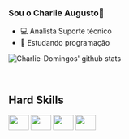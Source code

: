 ###  Sou o Charlie Augusto👋

- 💻 Analista Suporte técnico
- 🌱 Estudando programação

![Charlie-Domingos' github stats](https://github-readme-stats.vercel.app/api?username=Charlie-Domingos)

<div style="display: inline_block"><br>
<h2>Hard Skills</h2>
 <img aling="center" alt="" height="30" width="40" src="https://cdn.jsdelivr.net/gh/devicons/devicon/icons/html5/html5-original.svg" />
  <img aling="center" alt="" height="30" width="40" src="https://cdn.jsdelivr.net/gh/devicons/devicon/icons/css3/css3-original.svg" />
 <img aling="center" alt="" height="30" width="40" src="https://cdn.jsdelivr.net/gh/devicons/devicon/icons/javascript/javascript-original.svg" />
 <img aling="center" alt="" height="30" width="40" src="https://cdn.jsdelivr.net/gh/devicons/devicon/icons/linux/linux-original.svg" />
</div>
